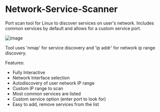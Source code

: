 # Network-Service-Scanner
Port scan tool for Linux to discover services on user's network. Includes common services by default and allows for a custom service port.

![image](https://user-images.githubusercontent.com/77987178/212055586-648e1c49-d1e6-43bc-8f08-339676a5d99b.png)

Tool uses 'nmap' for service discovery and 'ip addr' for network ip range discovery.


Features:

- Fully Interactive
- Network Interface selection
- Autodiscovery of user network IP range
- Custom IP range to scan
- Most common services are listed
- Custom service option (enter port to look for)
- Easy to add, remove services from the list
